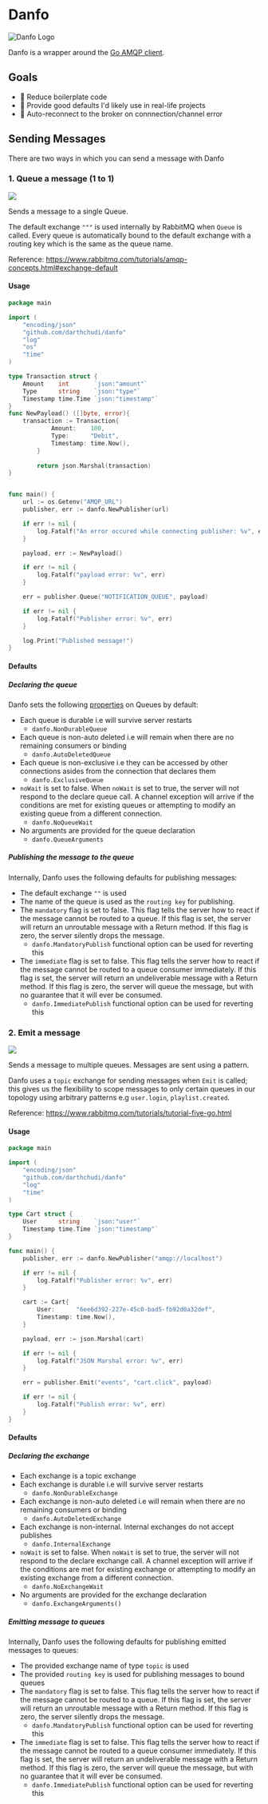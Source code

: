 # Danfo

![Danfo Logo](https://res.cloudinary.com/chudi/image/upload/v1602901743/Layer_1_2x.png)

Danfo is a wrapper around the [Go AMQP client](http://github.com/streadway/amqp).

## Goals

- 🧹 Reduce boilerplate code 
- 🌿 Provide good defaults I'd likely use in real-life projects
- 🤠 Auto-reconnect to the broker on connnection/channel error

## Sending Messages

There are two ways in which you can send a message with Danfo

### 1. Queue a message (1 to 1)
![](https://www.rabbitmq.com/img/tutorials/python-two.png)


Sends a message to a single Queue.

The default exchange `"""` is used internally by RabbitMQ when `Queue` is called. Every queue is automatically bound to the default exchange with a routing key which is 
the same as the queue name.

Reference: https://www.rabbitmq.com/tutorials/amqp-concepts.html#exchange-default


#### Usage

```go
package main

import (
	"encoding/json"
	"github.com/darthchudi/danfo"
	"log"
	"os"
	"time"
)

type Transaction struct {
	Amount    int       `json:"amount"`
	Type      string    `json:"type"`
	Timestamp time.Time `json:"timestamp"`
}
func NewPayload() ([]byte, error){
    transaction := Transaction{
    		Amount:    100,
    		Type:      "Debit",
    		Timestamp: time.Now(),
    	}
    
    	return json.Marshal(transaction)
}


func main() {
	url := os.Getenv("AMQP_URL")
	publisher, err := danfo.NewPublisher(url)

	if err != nil {
		log.Fatalf("An error occured while connecting publisher: %v", err)
	}

	payload, err := NewPayload()

	if err != nil {
		log.Fatalf("payload error: %v", err)
	}

	err = publisher.Queue("NOTIFICATION_QUEUE", payload)

	if err != nil {
		log.Fatalf("Publisher error: %v", err)
	}

	log.Print("Published message!")
}
``` 

#### Defaults 

##### Declaring the queue

Danfo sets the following [properties](https://www.rabbitmq.com/queues.html#properties) on Queues by default:
- Each queue is durable i.e will survive server restarts
    - `danfo.NonDurableQueue`
-  Each queue is non-auto deleted i.e will remain when there are no remaining consumers or binding
    - `danfo.AutoDeletedQueue` 
- Each queue is non-exclusive i.e they can be accessed by other connections asides from the connection that declares them
    - `danfo.ExclusiveQueue` 
- `noWait` is set to false. When `noWait` is set to true, the server will not respond to the declare queue call. A channel exception will arrive if the conditions are met for existing queues or attempting to modify an existing queue from a different connection.
    - `danfo.NoQueueWait` 
- No arguments are provided for the queue declaration
    - `danfo.QueueArguments` 


##### Publishing the message to the queue

Internally, Danfo uses the following defaults for publishing messages:
- The default exchange `""` is used
- The name of the queue is used as the `routing key` for publishing. 
- The `mandatory`  flag is set to false. This flag tells the server how to react if the message cannot be routed to a queue. If this flag is set, the server will return an unroutable message with a Return method. If this flag is zero, the server silently drops the message.
    - `danfo.MandatoryPublish` functional option can be used for reverting this
- The `immediate` flag is set to false. This flag tells the server how to react if the message cannot be routed to a queue consumer immediately. If this flag is set, the server will return an undeliverable message with a Return method. If this flag is zero, the server will queue the message, but with no guarantee that it will ever be consumed.
    - `danfo.ImmediatePublish` functional option can be used for reverting this


### 2. Emit a message
![](https://www.rabbitmq.com/img/tutorials/python-five.png)

Sends a message to multiple queues. Messages are sent using a pattern. 


Danfo uses a `topic` exchange for sending messages when `Emit` is called; this gives us the flexibility to scope messages to only certain queues in our topology using arbitrary patterns e.g `user.login`, `playlist.created`.
 
Reference: https://www.rabbitmq.com/tutorials/tutorial-five-go.html


#### Usage

```go
package main

import (
	"encoding/json"
	"github.com/darthchudi/danfo"
	"log"
	"time"
)

type Cart struct {
	User      string    `json:"user"`
	Timestamp time.Time `json:"timestamp"`
}

func main() {
	publisher, err := danfo.NewPublisher("amqp://localhost")

	if err != nil {
		log.Fatalf("Publisher error: %v", err)
	}

	cart := Cart{
		User:      "6ee6d392-227e-45c0-bad5-fb92d0a32def",
		Timestamp: time.Now(),
	}

	payload, err := json.Marshal(cart)

	if err != nil {
		log.Fatalf("JSON Marshal error: %v", err)
	}

	err = publisher.Emit("events", "cart.click", payload)

	if err != nil {
		log.Fatalf("Publish error: %v", err)
	}
}
``` 


#### Defaults 

##### Declaring the exchange

- Each exchange is a topic exchange 
- Each exchange is durable i.e will survive server restarts
    - `danfo.NonDurableExchange` 
-   Each exchange is non-auto deleted i.e will remain when there are no remaining consumers or binding
    - `danfo.AutoDeletedExchange` 
- Each exchange is non-internal. Internal exchanges do not accept publishes
    - `danfo.InternalExchange` 
- `noWait` is set to false. When `noWait` is set to true, the server will not respond to the declare exchange call. A channel exception will arrive if the conditions are met for existing exchange or attempting to modify an existing exchange from a different connection.
    - `danfo.NoExchangeWait` 
- No arguments are provided for the exchange declaration
    - `danfo.ExchangeArguments()` 


##### Emitting message to queues

Internally, Danfo uses the following defaults for publishing emitted messages to queues:
- The provided exchange name of type `topic` is used
- The provided `routing key` is used for publishing messages to bound queues  
- The `mandatory`  flag is set to false. This flag tells the server how to react if the message cannot be routed to a queue. If this flag is set, the server will return an unroutable message with a Return method. If this flag is zero, the server silently drops the message.
    - `danfo.MandatoryPublish` functional option can be used for reverting this
- The `immediate` flag is set to false. This flag tells the server how to react if the message cannot be routed to a queue consumer immediately. If this flag is set, the server will return an undeliverable message with a Return method. If this flag is zero, the server will queue the message, but with no guarantee that it will ever be consumed.
    - `danfo.ImmediatePublish` functional option can be used for reverting this